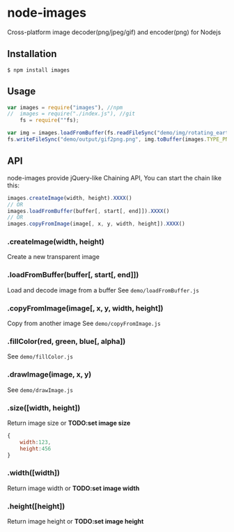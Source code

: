 node-images
===========

Cross-platform image decoder(png/jpeg/gif) and encoder(png) for Nodejs

## Installation
	$ npm install images

## Usage

``` javascript
var images = require("images"), //npm
//  images = require("./index.js"), //git
    fs = require(""fs);

var img = images.loadFromBuffer(fs.readFileSync("demo/img/rotating_earth.gif"));
fs.writeFileSync("demo/output/gif2png.png", img.toBuffer(images.TYPE_PNG));
```

## API
node-images provide jQuery-like Chaining API,
You can start the chain like this:
```javascript
images.createImage(width, height).XXXX()
// OR
images.loadFromBuffer(buffer[, start[, end]]).XXXX()
// OR
images.copyFromImage(image[, x, y, width, height]).XXXX()
```

### .createImage(width, height)
Create a new transparent image

### .loadFromBuffer(buffer[, start[, end]])
Load and decode image from a buffer
See `demo/loadFromBuffer.js`

### .copyFromImage(image[, x, y, width, height])
Copy from another image
See `demo/copyFromImage.js`

### .fillColor(red, green, blue[, alpha])
See `demo/fillColor.js`

### .drawImage(image, x, y)
See `demo/drawImage.js`

### .size([width, height])
Return image size or **TODO:set image size**
```javascript
{
	width:123,
	height:456
}
```

### .width([width])
Return image width or **TODO:set image width**

### .height([height])
Return image height or **TODO:set image height**

